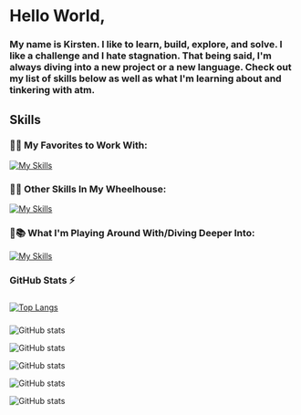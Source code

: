 # Hello World,
### My name is Kirsten. I like to learn, build, explore, and solve. I like a challenge and I hate stagnation. That being said, I'm always diving into a new project or a new language. Check out my list of skills below as well as what I'm learning about and tinkering with atm. 



## Skills
### 🖤🔥 My Favorites to Work With:

[![My Skills](https://skillicons.dev/icons?i=netlify,nextjs,react,ts,vercel,vscode&theme=dark)](https://skillicons.dev)  


### 🖤💪 Other Skills In My Wheelhouse:

[![My Skills](https://skillicons.dev/icons?i=aws,css,dynamodb,figma,git,html,js,jquery,materialui,mongodb,mysql,php,sass,wordpress&theme=dark)](https://skillicons.dev)


### 🖤📚 What I'm Playing Around With/Diving Deeper Into:

[![My Skills](https://skillicons.dev/icons?i=jest,nodejs,laravel,tailwind&theme=dark)](https://skillicons.dev)




 ### GitHub Stats ⚡
  
  ###
  [![Top Langs](https://github-readme-stats.vercel.app/api/top-langs/?username=anuraghazra&layout=compact)](https://github.com/kirstendarling/github-readme-stats)
  
  ###
  ![GitHub stats](https://github-readme-stats.vercel.app/api?username=KirstenDarling&hide=stars,issues,contribs&count_private=true&include_all_commits=true&show_icons=true&theme=dark)
  
  ![GitHub stats](https://github-readme-stats.vercel.app/api?username=KirstenDarling&hide=stars,issues,contribs&count_private=true&include_all_commits=true&show_icons=true&theme=radical)
  
  ![GitHub stats](https://github-readme-stats.vercel.app/api?username=KirstenDarling&hide=stars,issues,contribs&count_private=true&include_all_commits=true&show_icons=true&theme=mercko)
  
  ![GitHub stats](https://github-readme-stats.vercel.app/api?username=KirstenDarling&hide=stars,issues,contribs&count_private=true&include_all_commits=true&show_icons=true&theme=gruvbox)
  
  ![GitHub stats](https://github-readme-stats.vercel.app/api?username=KirstenDarling&hide=stars,issues,contribs&count_private=true&include_all_commits=true&show_icons=true&theme=tokyonight)



<!--
**KirstenDarling/KirstenDarling** is a ✨ _special_ ✨ repository because its `README.md` (this file) appears on your GitHub profile.

Here are some ideas to get you started:

- 🔭 I’m currently working on ...
- 🌱 I’m currently learning ...
- 👯 I’m looking to collaborate on ...
- 🤔 I’m looking for help with ...
- 💬 Ask me about ...
- 📫 How to reach me: ...
- 😄 Pronouns: ...
- ⚡ Fun fact: ...
-->
